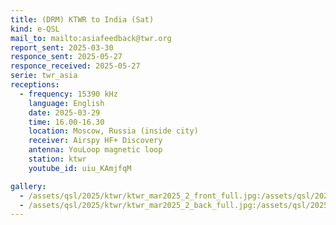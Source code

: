 ```yaml
---
title: (DRM) KTWR to India (Sat)
kind: e-QSL
mail_to: mailto:asiafeedback@twr.org
report_sent: 2025-03-30
responce_sent: 2025-05-27
responce_received: 2025-05-27
serie: twr_asia
receptions:
  - frequency: 15390 kHz
    language: English
    date: 2025-03-29
    time: 16.00-16.30
    location: Moscow, Russia (inside city)
    receiver: Airspy HF+ Discovery
    antenna: YouLoop magnetic loop
    station: ktwr
    youtube_id: uiu_KAmjfqM

gallery:
  - /assets/qsl/2025/ktwr/ktwr_mar2025_2_front_full.jpg:/assets/qsl/2025/ktwr/ktwr_mar2025_2_front_small.jpg
  - /assets/qsl/2025/ktwr/ktwr_mar2025_2_back_full.jpg:/assets/qsl/2025/ktwr/ktwr_mar2025_2_back_small.jpg
---
```


